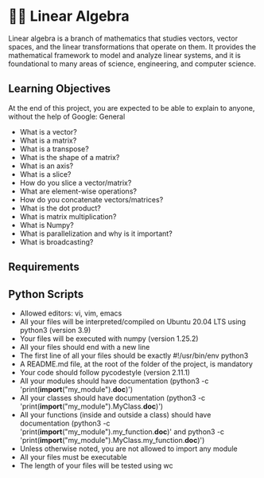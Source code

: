 # 📐🔢 Linear Algebra

Linear algebra is a branch of mathematics that studies vectors, vector spaces, and the linear transformations that operate on them. It provides the mathematical framework to model and analyze linear systems, and it is foundational to many areas of science, engineering, and computer science.

## Learning Objectives

At the end of this project, you are expected to be able to explain to anyone, without the help of Google:
General

- What is a vector?
- What is a matrix?
- What is a transpose?
- What is the shape of a matrix?
- What is an axis?
- What is a slice?
- How do you slice a vector/matrix?
- What are element-wise operations?
- How do you concatenate vectors/matrices?
- What is the dot product?
- What is matrix multiplication?
- What is Numpy?
- What is parallelization and why is it important?
- What is broadcasting?

## Requirements
## Python Scripts

- Allowed editors: vi, vim, emacs
- All your files will be interpreted/compiled on Ubuntu 20.04 LTS using python3 (version 3.9)
- Your files will be executed with numpy (version 1.25.2)
- All your files should end with a new line
- The first line of all your files should be exactly #!/usr/bin/env python3
- A README.md file, at the root of the folder of the project, is mandatory
- Your code should follow pycodestyle (version 2.11.1)
- All your modules should have documentation (python3 -c 'print(__import__("my_module").__doc__)')
- All your classes should have documentation (python3 -c 'print(__import__("my_module").MyClass.__doc__)')
- All your functions (inside and outside a class) should have documentation (python3 -c 'print(__import__("my_module").my_function.__doc__)' and python3 -c 'print(__import__("my_module").MyClass.my_function.__doc__)')
- Unless otherwise noted, you are not allowed to import any module
- All your files must be executable
- The length of your files will be tested using wc
